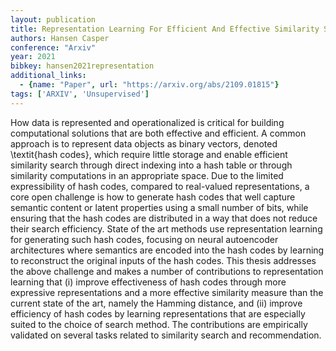 ```yaml
---
layout: publication
title: Representation Learning For Efficient And Effective Similarity Search And Recommendation
authors: Hansen Casper
conference: "Arxiv"
year: 2021
bibkey: hansen2021representation
additional_links:
  - {name: "Paper", url: "https://arxiv.org/abs/2109.01815"}
tags: ['ARXIV', 'Unsupervised']
---
```

How data is represented and operationalized is critical for building computational solutions that are both effective and efficient. A common approach is to represent data objects as binary vectors, denoted \textit\{hash codes\}, which require little storage and enable efficient similarity search through direct indexing into a hash table or through similarity computations in an appropriate space. Due to the limited expressibility of hash codes, compared to real-valued representations, a core open challenge is how to generate hash codes that well capture semantic content or latent properties using a small number of bits, while ensuring that the hash codes are distributed in a way that does not reduce their search efficiency. State of the art methods use representation learning for generating such hash codes, focusing on neural autoencoder architectures where semantics are encoded into the hash codes by learning to reconstruct the original inputs of the hash codes. This thesis addresses the above challenge and makes a number of contributions to representation learning that (i) improve effectiveness of hash codes through more expressive representations and a more effective similarity measure than the current state of the art, namely the Hamming distance, and (ii) improve efficiency of hash codes by learning representations that are especially suited to the choice of search method. The contributions are empirically validated on several tasks related to similarity search and recommendation.
